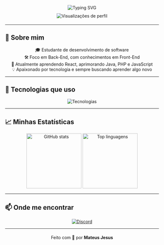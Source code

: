 <div align="center">
  <img src="https://readme-typing-svg.herokuapp.com?font=Fira+Code&weight=600&size=28&pause=1000&center=true&vCenter=true&multiline=true&width=600&height=80&lines=Olá,+eu+sou+Mateus+Jesus+👋;Desenvolvedor+Back-End+em+formação;Aprendendo+React,+Java,+PHP+e+mais..." alt="Typing SVG" />
</div>

<div align="center" style="margin-top: 10px; margin-bottom: 20px;">
  <img src="https://komarev.com/ghpvc/?username=mateusjesus&style=for-the-badge&color=a855f7" alt="Visualizações de perfil" />
</div>

---

## 🚀 Sobre mim

<div align="center">

🎓 Estudante de desenvolvimento de software  
🛠️ Foco em Back-End, com conhecimentos em Front-End  
🌱 Atualmente aprendendo React, aprimorando Java, PHP e JavaScript  
💡 Apaixonado por tecnologia e sempre buscando aprender algo novo

</div>

---

## 🧰 Tecnologias que uso

<div align="center">
  <img src="https://skillicons.dev/icons?i=html,css,php,java,javascript,react,git,vscode&theme=light" alt="Tecnologias" />
</div>

---

## 📈 Minhas Estatísticas

<div align="center">
  <img height="180px" src="https://github-readme-stats.vercel.app/api?username=mateusjesus&show_icons=true&theme=radical&hide_border=true&count_private=true" alt="GitHub stats" />
  <img height="180px" src="https://github-readme-stats.vercel.app/api/top-langs/?username=mateusjesus&layout=compact&theme=radical&hide_border=true&langs_count=6" alt="Top linguagens" />
</div>

---

## 📫 Onde me encontrar

<div align="center">
  <a href="https://discord.com/users/pawsbny_" target="_blank" rel="noopener noreferrer">
    <img src="https://img.shields.io/badge/Discord-pawsbny_-%23a855f7?style=for-the-badge&logo=discord&logoColor=white" alt="Discord" />
  </a>
</div>

---

<p align="center" style="margin-top: 20px;">
  Feito com 💜 por <strong>Mateus Jesus</strong>
</p>
